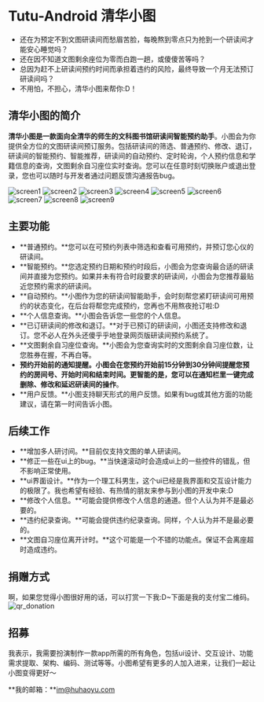 # Tutu-Android 清华小图

- 还在为预定不到文图研读间而愁眉苦脸，每晚熬到零点只为抢到一个研读间才能安心睡觉吗？
- 还在因不知道文图剩余座位为零而白跑一趟，或傻傻苦等吗？
- 总因为赶不上研读间预约时间而承担着违约的风险，最终导致一个月无法预订研读间吗？
- 不用怕，不担心，清华小图来帮你:D！

## 清华小图的简介

**清华小图是一款面向全清华的师生的文科图书馆研读间智能预约助手**。小图会为你提供全方位的文图研读间预订服务。包括研读间的筛选、普通预约、修改、退订，研读间的智能预约、智能推荐，研读间的自动预约、定时轮询，个人预约信息和学籍信息的查询，文图剩余自习座位实时查询。您可以在任意时刻切换账户或退出登录，您也可以随时与开发者通过问题反馈沟通报告bug。

![screen1](http://git.oschina.net/huhaoyu/picture/raw/master/tutu_screen_1.jpg)
![screen2](http://git.oschina.net/huhaoyu/picture/raw/master/tutu_screen_2.jpg)
![screen3](http://git.oschina.net/huhaoyu/picture/raw/master/tutu_screen_3.jpg)
![screen4](http://git.oschina.net/huhaoyu/picture/raw/master/tutu_screen_4.jpg)
![screen5](http://git.oschina.net/huhaoyu/picture/raw/master/tutu_screen_5.jpg)
![screen6](http://git.oschina.net/huhaoyu/picture/raw/master/tutu_screen_6.jpg)
![screen7](http://git.oschina.net/huhaoyu/picture/raw/master/tutu_screen_7.jp)
![screen8](http://git.oschina.net/huhaoyu/picture/raw/master/tutu_screen_10.jpg)
![screen9](http://git.oschina.net/huhaoyu/picture/raw/master/tutu_screen_11.jpg)

## 主要功能

* **普通预约。**您可以在可预约列表中筛选和查看可用预约，并预订您心仪的研读间。
* **智能预约。**您选定预约日期和预约时段后，小图会为您查询最合适的研读间并直接为您预约。如果并未有符合时段要求的研读间，小图会为您推荐最贴近您预约需求的研读间。
* **自动预约。**小图作为您的研读间智能助手，会时刻帮您紧盯研读间可用预约的状态变化，在后台将帮您完成预约，您再也不用熬夜抢订啦:D
* **个人信息查询。**小图会告诉您一些您的个人信息。
* **已订研读间的修改和退订。**对于已预订的研读间，小图还支持修改和退订。您不必人在外头还傻乎乎地登录网页版研读间预约系统了。
* **文图剩余自习座位查询。**小图会为您查询实时的文图剩余自习座位数，让您胜券在握，不再白等。
* **预约开始前的通知提醒。**小图会在您预约开始前15分钟到30分钟间提醒您预约的房间号、开始时间和结束时间。更智能的是，您可以**在通知栏里一键完成删除、修改和延迟研读间的操作**。
* **用户反馈。**小图支持聊天形式的用户反馈。如果有bug或其他方面的功能建议，请在第一时间告诉小图。

## 后续工作

* **增加多人研讨间。**目前仅支持文图的单人研读间。
* **修正一些在ui上的bug。**当快速滚动时会造成ui上的一些控件的错乱，但不影响正常使用。
* **ui界面设计。**作为一个理工科男生，这个ui已经是我界面和交互设计能力的极限了。我也希望有经验、有热情的朋友来参与到小图的开发中来:D
* **修改个人信息。**可能会提供修改个人信息的通道。但个人认为并不是最必要的。
* **违约纪录查询。**可能会提供违约纪录查询。同样，个人认为并不是最必要的。
* **文图自习座位离开计时。**这个可能是一个不错的功能点。保证不会离座超时造成违约。

## 捐赠方式

啊，如果您觉得小图很好用的话，可以打赏一下我:D~下面是我的支付宝二维码。
![qr_donation](http://git.oschina.net/huhaoyu/picture/raw/master/qr_donation.png)

## 招募

我表示，我需要扮演制作一款app所需的所有角色，包括ui设计、交互设计、功能需求提取、架构、编码、测试等等。小图希望有更多的人加入进来，让我们一起让小图变得更好～

**我的邮箱：**im@huhaoyu.com

